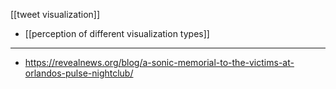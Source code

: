 [[tweet visualization]]

 - [[perception of different visualization types]]


--------------

 - https://revealnews.org/blog/a-sonic-memorial-to-the-victims-at-orlandos-pulse-nightclub/